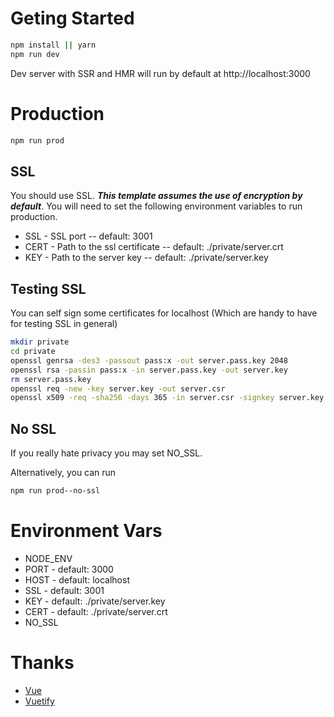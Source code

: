 # Geting Started
```bash
npm install || yarn
npm run dev
```
Dev server with SSR and HMR will run by default at http://localhost:3000

# Production
```bash
npm run prod
```

## SSL
You should use SSL. ___This template assumes the use of encryption by default___. You will need to set the following environment variables to run production.
* SSL - SSL port -- default: 3001
* CERT - Path to the ssl certificate -- default: ./private/server.crt
* KEY - Path to the server key -- default: ./private/server.key

## Testing SSL
You can self sign some certificates for localhost (Which are handy to have for testing SSL in general)
```bash
mkdir private
cd private
openssl genrsa -des3 -passout pass:x -out server.pass.key 2048
openssl rsa -passin pass:x -in server.pass.key -out server.key
rm server.pass.key
openssl req -new -key server.key -out server.csr
openssl x509 -req -sha256 -days 365 -in server.csr -signkey server.key -out server.crt
```

## No SSL
If you really hate privacy you may set NO_SSL.

Alternatively, you can run
```bash
npm run prod--no-ssl
```

# Environment Vars
* NODE_ENV
* PORT - default: 3000
* HOST - default: localhost
* SSL - default: 3001
* KEY - default: ./private/server.key
* CERT - default: ./private/server.crt
* NO_SSL

# Thanks
* [Vue](https://vuejs.org/)
* [Vuetify](https://vuetifyjs.com/)
